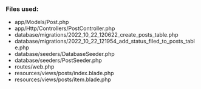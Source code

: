 ### Files used:
- app/Models/Post.php
- app/Http/Controllers/PostController.php
- database/migrations/2022_10_22_120622_create_posts_table.php
- database/migrations/2022_10_22_121954_add_status_filed_to_posts_table.php
- database/seeders/DatabaseSeeder.php
- database/seeders/PostSeeder.php
- routes/web.php
- resources/views/posts/index.blade.php
- resources/views/posts/item.blade.php